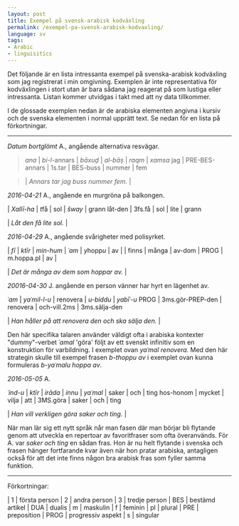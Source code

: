 ```yaml
---
layout: post
title: Exempel på svensk-arabisk kodväxling
permalink: /exempel-pa-svensk-arabisk-kodvaxling/
language: sv
tags:
- Arabic
- linguisitics
---
```


Det följande är en lista intressanta exempel på svenska-arabisk kodväxling som jag registrerat i min omgivning. Exemplen är inte representativa för kodväxlingen i stort utan är bara sådana jag reagerat på som lustiga eller intressanta. Listan kommer utvidgas i takt med att ny data tillkommer. 

I de glossade exemplen nedan är de arabiska elementen angivna i kursiv och de svenska elementen i normal upprätt text. Se nedan för en lista på förkortningar.

---- 

*Datum bortglömt* A., angående alternativa resvägar.

> *ana* | *bi-l*-annars | *bāxuḏ* | *al-bāṣ* | *raqm* | *xamsa*
> jag | PRE-BES-annars | 1s.tar | BES-buss | nummer | fem

> | *Annars tar jag buss nummer fem.* |


*2016-04-21* A., angående en murgröna på balkongen.

| *Xallī-ha* | *t*få | sol | *šway* | grann
låt-den | 3fs.få | sol | lite | grann

| *Låt den få lite sol.* |


*2016-04-29* A., angående svårigheter med polisyrket.
<a name="polis"></a>

| *fī* | *ktīr* | *min-hum* | *ʿam* | *y*hopp*u* | av |
| finns | många | av-dom | PROG | m.hoppa.pl | av |

| *Det är många av dem som hoppar av.* |


*20016-04-30* J. angående en person vänner har hyrt en lägenhet av.

*ʿam* | *yaʿmil-l-u* | renovera | *u-biddu* | *yabīʿ-u*
PROG | 3ms.gör-PREP-den | renovera | och-vill.2ms | 3ms.sälja-den

| *Han håller på att renovera den och ska sälja den.* |

Den här specifika talaren använder väldigt ofta i arabiska kontexter "dummy"-verbet *ʿamal* 'göra' följt av ett svenskt infinitiv som en konstruktion för varbildning. I exemplet ovan *yaʿmal renovera*. Med den här strategin skulle till exempel frasen  *b-thoppu av* i exemplet ovan kunna formuleras *b-yaʿmalu hoppa av*.


*2016-05-05* A.

*ʿind-u* | *ktīr* | *irāda* | *innu* | *yaʿmal* | saker | och | ting
hos-honom | mycket | vilja | att | 3MS.göra | saker | och | ting

| *Han vill verkligen göra saker och ting.* |

När man lär sig ett nytt språk når man fasen där man börjar bli flytande genom att utveckla en repertoar av favoritfraser som ofta överanvänds. För A. var *saker och ting* en sådan fras. Hon är nu helt flytande i svenska och frasen hänger fortfarande kvar även när hon pratar arabiska, antagligen också för att det inte finns någon bra arabisk fras som fyller samma funktion.

---

Förkortningar:

| 1   | första person
| 2   | andra person
| 3   | tredje person
| BES | bestämd artikel
| DUA | dualis
| m   | maskulin
| f   | feminin
| pl | plural
| PRE | preposition
| PROG | progressiv aspekt
| s | singular
